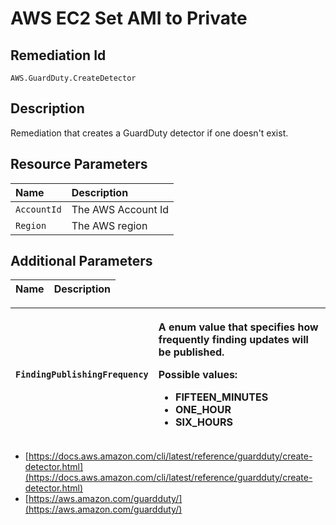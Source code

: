 # AWS EC2 Set AMI to Private

## Remediation Id

`AWS.GuardDuty.CreateDetector`

## Description

Remediation that creates a GuardDuty detector if one doesn't exist.

## Resource Parameters

| Name | Description |
| :--- | :--- |
| `AccountId` | The AWS Account Id |
| `Region` | The AWS region |

## Additional Parameters

| Name | Description |
| :--- | :--- |


<table>
  <thead>
    <tr>
      <th style="text-align:left"><code>FindingPublishingFrequency</code>
      </th>
      <th style="text-align:left">
        <p>A enum value that specifies how frequently finding updates will be published.</p>
        <p>Possible values:</p>
        <ul>
          <li>FIFTEEN_MINUTES</li>
          <li>ONE_HOUR</li>
          <li>SIX_HOURS</li>
        </ul>
      </th>
    </tr>
  </thead>
  <tbody></tbody>
</table>

* [https://docs.aws.amazon.com/cli/latest/reference/guardduty/create-detector.html](https://docs.aws.amazon.com/cli/latest/reference/guardduty/create-detector.html)
* [https://aws.amazon.com/guardduty/](https://aws.amazon.com/guardduty/)

